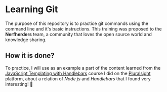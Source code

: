 # Learning Git
The purpose of this repository is to practice git commands using the command line and it's basic instructions.
This training was proposed to the **Nerfherders** team, a community that loves the open source world and knowledge sharing.

## How it is done?
To practice, I will use as an example a part of the content learned from the [JavaScript Templating with Handlebars](https://app.pluralsight.com/library/courses/handlebars-javascript-templating) course I did on the [Pluralsight](https://www.pluralsight.com/) platform, about a relation of _Node.js_ and _Handlebars_ that I found very interesting! :tada:
